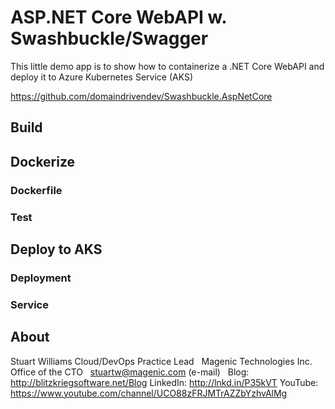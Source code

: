 # ASP.NET Core WebAPI w. Swashbuckle/Swagger #

This little demo app is to show how to containerize a .NET Core WebAPI and deploy it to Azure Kubernetes Service (AKS)

<a href="https://github.com/domaindrivendev/Swashbuckle.AspNetCore" target="_blank">https://github.com/domaindrivendev/Swashbuckle.AspNetCore</a>

## Build ##

## Dockerize ##

### Dockerfile ###

### Test ###

## Deploy to AKS ##

### Deployment ###

### Service ###

## About ##

Stuart Williams
Cloud/DevOps Practice Lead
 
Magenic Technologies Inc.
Office of the CTO
 
<a href="mailto:stuartw@magenic.com" target="_blank">stuartw@magenic.com</a> (e-mail)
 
Blog: <a href="http://blitzkriegsoftware.net/Blog" target="_blank">http://blitzkriegsoftware.net/Blog</a> 
LinkedIn: <a href="http://lnkd.in/P35kVT" target="_blank">http://lnkd.in/P35kVT</a> 
YouTube: <a href="https://www.youtube.com/channel/UCO88zFRJMTrAZZbYzhvAlMg" target="_blank">https://www.youtube.com/channel/UCO88zFRJMTrAZZbYzhvAlMg</a> 
